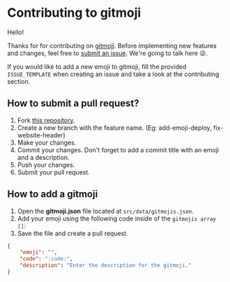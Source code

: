 # Contributing to gitmoji

Hello!

Thanks for for contributing on [gitmoji](https://github.com/carloscuesta/gitmoji). Before implementing new features and changes, feel free to [submit an issue](https://github.com/carloscuesta/gitmoji/issues/new). We're going to talk here :stuck_out_tongue_winking_eye:.

If you would like to add a new emoji to gitmoji, fill the provided `ISSUE_TEMPLATE` when creating an issue and take a look at the contributing section.

## How to submit a pull request?

1. Fork [this repository](https://github.com/carloscuesta/gitmoji/issues/new).
2. Create a new branch with the feature name. (Eg: add-emoji-deploy, fix-website-header)
3. Make your changes.
4. Commit your changes. Don't forget to add a commit title with an emoji and a description.
5. Push your changes.
6. Submit your pull request.

## How to add a gitmoji

1. Open the **gitmoji.json** file located at `src/data/gitmojis.json`.
2. Add your emoji using the following code inside of the `gitmojis array []`:
3. Save the file and create a pull request.

```json
{
	"emoji": "",
	"code": ":code:",
	"description": "Enter the description for the gitmoji."
}
```
